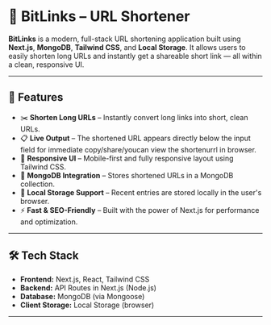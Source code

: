# 🔗 BitLinks – URL Shortener

**BitLinks** is a modern, full-stack URL shortening application built using **Next.js**, **MongoDB**, **Tailwind CSS**, and **Local Storage**. It allows users to easily shorten long URLs and instantly get a shareable short link — all within a clean, responsive UI.

---

## 🚀 Features

- ✂️ **Shorten Long URLs** – Instantly convert long links into short, clean URLs.
- 📋 **Live Output** – The shortened URL appears directly below the input field for immediate copy/share/youcan view the shortenurrl in browser.
- 📱 **Responsive UI** – Mobile-first and fully responsive layout using Tailwind CSS.
- 💾 **MongoDB Integration** – Stores shortened URLs in a MongoDB collection.
- 🧠 **Local Storage Support** – Recent entries are stored locally in the user's browser.
- ⚡ **Fast & SEO-Friendly** – Built with the power of Next.js for performance and optimization.

---

## 🛠 Tech Stack

- **Frontend:** Next.js, React, Tailwind CSS
- **Backend:** API Routes in Next.js (Node.js)
- **Database:** MongoDB (via Mongoose)
- **Client Storage:** Local Storage (browser)

---


